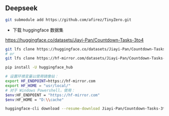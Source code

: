 ## Deepseek

```bash
git submodule add https://github.com/afirez/TinyZero.git
```

- 下载 huggingface 数据集

https://huggingface.co/datasets/Jiayi-Pan/Countdown-Tasks-3to4

```bash
git lfs clone https://huggingface.co/datasets/Jiayi-Pan/Countdown-Tasks-3to4
# or
git lfs clone https://hf-mirror.com/datasets/Jiayi-Pan/Countdown-Tasks-3to4
```

```bash 
pip install -U huggingface_hub

# 设置环境变量以使用镜像站：
export HF_ENDPOINT=https://hf-mirror.com
export HF_HOME = "usr/local/"
# 对于 Windows Powershell，使用：
$env:HF_ENDPOINT = "https://hf-mirror.com"
$env:HF_HOME = "D:\\cache"

huggingface-cli download --resume-download Jiayi-Pan/Countdown-Tasks-3to4

```